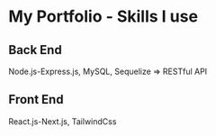 
# My Portfolio - Skills I use

## Back End
Node.js-Express.js, MySQL, Sequelize => RESTful API

## Front End
React.js-Next.js, TailwindCss
